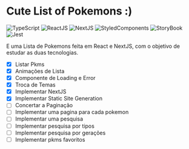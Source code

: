 # Cute List of Pokemons :)
![TypeScript](https://img.shields.io/badge/TypeScript-007ACC?style=for-the-badge&logo=typescript&logoColor=white)
![ReactJS](https://img.shields.io/badge/React-20232A?style=for-the-badge&logo=react&logoColor=61DAFB)
![NextJS](https://img.shields.io/badge/-NextJS-black?style=for-the-badge&logo=nextdotjs)
![StyledComponents](https://img.shields.io/badge/-StyledComponents-760a8a?style=for-the-badge&logo=styledcomponents&logoColor=white)
![StoryBook](https://img.shields.io/badge/-Storybook-FF4785?style=for-the-badge&logo=storybook&logoColor=white)
![Jest](https://img.shields.io/badge/-Jest-C21325?style=for-the-badge&logo=jest&logoColor=white)

E uma Lista de Pokemons feita em React e NextJS, com o objetivo de estudar as duas tecnologias.

- [X] Listar Pkms
- [X] Animações de Lista
- [X] Componente de Loading e Error
- [X] Troca de Temas
- [X] Implementar NextJS
- [X] Implementar Static Site Generation
- [ ] Concertar a Paginação
- [ ] Implementar uma pagina para cada pokemon
- [ ] Implementar uma pesquisa
- [ ] Implementar pesquisa por tipos
- [ ] Implementar pesquisa por gerações
- [ ] Implementar pkms favoritos
